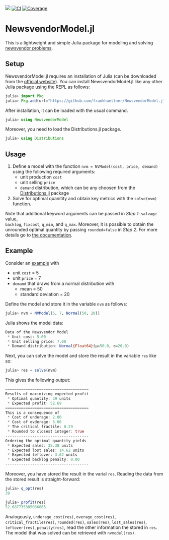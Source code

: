 [![](https://img.shields.io/badge/docs-dev-blue.svg)](https://frankhuettner.github.io/NewsvendorModel.jl/dev/)
[![CI](https://github.com/frankhuettner/NewsvendorModel.jl/actions/workflows/ci.yml/badge.svg)](https://github.com/frankhuettner/NewsvendorModel.jl/actions/workflows/ci.yml)
[![Coverage](https://codecov.io/gh/FrankHuettner/NewsvendorModel.jl/branch/main/graph/badge.svg)](https://codecov.io/gh/FrankHuettner/NewsvendorModel.jl)


# NewsvendorModel.jl


This is a lightweight and simple Julia package for modeling and solving [newsvendor problems](https://en.wikipedia.org/wiki/Newsvendor_model).

## Setup

NewsvendorModel.jl requires an installation of Julia (can be downloaded from the [official website](https://julialang.org/)). You can install NewsvendorModel.jl like any other Julia package using the REPL as follows:


```julia
julia> import Pkg
julia> Pkg.add(url="https://github.com/frankhuettner/NewsvendorModel.jl")
```
After installation, it can be loaded with the usual command.
```julia
julia> using NewsvendorModel
```

Moreover, you need to load the Distributions.jl package.
```julia
julia> using Distributions
```

## Usage

1. Define a model with the function `nvm = NVModel(cost, price, demand)` using the following required arguments:
    - unit production `cost`
    - unit selling `price`
    - `demand` distribution, which can be any choosen from the [Distributions.jl](https://juliastats.org/Distributions.jl/latest/univariate/) package
2. Solve for optimal quanitity and obtain key metrics with the `solve(nvm)` function.

Note that additional keyword arguments can be passed in *Step 1*: `salvage` value,  
`backlog`, `fixcost`, `q_min`, and `q_max`. Moreover, it is possible to obtain the unrounded optimal quantity by passing `rounded=false` in *Step 2*. For more details go to [the documentation](https://frankhuettner.github.io/NewsvendorModel.jl/dev/x2_options/).  


## Example

Consider an [example](https://en.wikipedia.org/wiki/Newsvendor_model#Numerical_examples) with 
  - unit `cost` = 5  
  - unit `price` = 7
  - `demand` that draws from a normal distribution with 
     - mean = 50 
     - standard deviation = 20

Define the model and store it in the variable `nvm` as follows:

```julia
julia> nvm = NVModel(5, 7, Normal(50, 20))
```

Julia shows the model data:
```julia
Data of the Newsvendor Model
 * Unit cost: 5.00
 * Unit selling price: 7.00
 * Demand distribution: Normal{Float64}(μ=50.0, σ=20.0)
```

Next, you can solve the model and store the result in the variable `res` like so:
```julia
julia> res = solve(nvm)
```
This gives the following output:
```julia
=====================================
Results of maximizing expected profit
 * Optimal quantity: 39 units
 * Expected profit: 52.69
=====================================
This is a consequence of
 * Cost of underage: 2.00
 * Cost of ovderage: 5.00
 * The critical fractile: 0.29
 * Rounded to closest integer: true
-------------------------------------
Ordering the optimal quantity yields
 * Expected sales: 35.38 units
 * Expected lost sales: 14.62 units
 * Expected leftover: 3.62 units
 * Expected backlog penalty: 0.00
-------------------------------------
```
Moreover, you have stored the result in the varial `res`. Reading the data from the stored result is straight-forward:
```julia
julia> q_opt(res)
39
```

```julia
julia> profit(res)
52.687735385066865
```

Analogously, `underage_cost(res)`, `overage_cost(res)`, `critical_fractile(res)`, 
`rounded(res)`, `sales(res)`, `lost_sales(res)`, `leftover(res)`, `penalty(res)`, 
read the other information the stored in `res`. The model that was solved can be retrieved with `nvmodel(res)`.